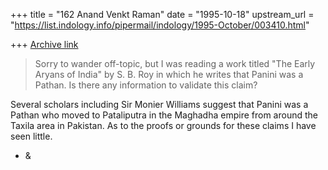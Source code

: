 +++
title = "162 Anand Venkt Raman"
date = "1995-10-18"
upstream_url = "https://list.indology.info/pipermail/indology/1995-October/003410.html"

+++
[Archive link](https://list.indology.info/pipermail/indology/1995-October/003410.html)

>Sorry to wander off-topic, but I was reading a work titled "The Early 
>Aryans of India" by S. B. Roy in which he writes that Panini was a 
>Pathan. Is there any information to validate this claim?

Several scholars including Sir Monier Williams suggest that Panini was
a Pathan who moved to Pataliputra in the Maghadha empire from around
the Taxila area in Pakistan. As to the proofs or grounds for these
claims I have seen little.

- &





